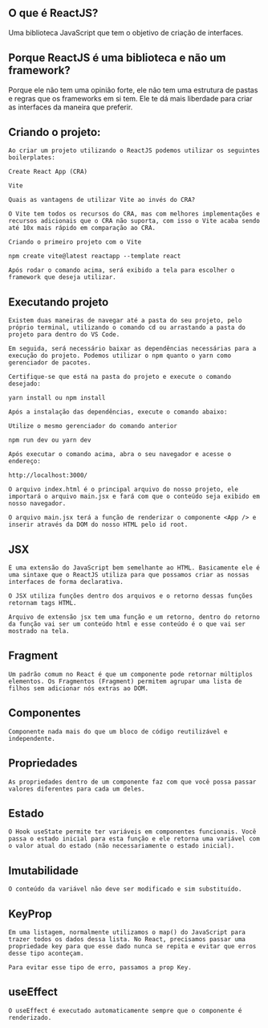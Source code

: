 ## O que é ReactJS?
Uma biblioteca JavaScript que tem o objetivo de criação de interfaces.

## Porque ReactJS é uma biblioteca e não um framework?
Porque ele não tem uma opinião forte, ele não tem uma estrutura de pastas e regras que os frameworks em si tem. Ele te dá mais liberdade para criar as interfaces da maneira que preferir.

## Criando o projeto:
```
Ao criar um projeto utilizando o ReactJS podemos utilizar os seguintes boilerplates:

Create React App (CRA)

Vite

Quais as vantagens de utilizar Vite ao invés do CRA?

O Vite tem todos os recursos do CRA, mas com melhores implementações e recursos adicionais que o CRA não suporta, com isso o Vite acaba sendo até 10x mais rápido em comparação ao CRA.

Criando o primeiro projeto com o Vite

npm create vite@latest reactapp --template react

Após rodar o comando acima, será exibido a tela para escolher o framework que deseja utilizar.

```

## Executando projeto
```
Existem duas maneiras de navegar até a pasta do seu projeto, pelo próprio terminal, utilizando o comando cd ou arrastando a pasta do projeto para dentro do VS Code.

Em seguida, será necessário baixar as dependências necessárias para a execução do projeto. Podemos utilizar o npm quanto o yarn como gerenciador de pacotes.

Certifique-se que está na pasta do projeto e execute o comando desejado:

yarn install ou npm install

Após a instalação das dependências, execute o comando abaixo:

Utilize o mesmo gerenciador do comando anterior

npm run dev ou yarn dev

Após executar o comando acima, abra o seu navegador e acesse o endereço:

http://localhost:3000/

O arquivo index.html é o principal arquivo do nosso projeto, ele importará o arquivo main.jsx e fará com que o conteúdo seja exibido em nosso navegador.

O arquivo main.jsx terá a função de renderizar o componente <App /> e inserir através da DOM do nosso HTML pelo id root.

```
## JSX
```
É uma extensão do JavaScript bem semelhante ao HTML. Basicamente ele é uma sintaxe que o ReactJS utiliza para que possamos criar as nossas interfaces de forma declarativa.

O JSX utiliza funções dentro dos arquivos e o retorno dessas funções retornam tags HTML.

Arquivo de extensão jsx tem uma função e um retorno, dentro do retorno da função vai ser um conteúdo html e esse conteúdo é o que vai ser mostrado na tela.

```
## Fragment
```
Um padrão comum no React é que um componente pode retornar múltiplos elementos. Os Fragmentos (Fragment) permitem agrupar uma lista de filhos sem adicionar nós extras ao DOM.

```
## Componentes
```
Componente nada mais do que um bloco de código reutilizável e independente. 

```
## Propriedades
```
As propriedades dentro de um componente faz com que você possa passar valores diferentes para cada um deles.

```
## Estado
```
O Hook useState permite ter variáveis em componentes funcionais. Você passa o estado inicial para esta função e ele retorna uma variável com o valor atual do estado (não necessariamente o estado inicial).

```
## Imutabilidade
```
O conteúdo da variável não deve ser modificado e sim substituído.

```
## KeyProp
```
Em uma listagem, normalmente utilizamos o map() do JavaScript para trazer todos os dados dessa lista. No React, precisamos passar uma propriedade key para que esse dado nunca se repita e evitar que erros desse tipo aconteçam.

Para evitar esse tipo de erro, passamos a prop Key.

```
## useEffect
```
O useEffect é executado automaticamente sempre que o componente é renderizado.

```



